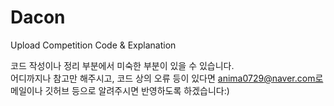 # Dacon
Upload Competition Code &amp; Explanation

코드 작성이나 정리 부분에서 미숙한 부분이 있을 수 있습니다. <br>
어디까지나 참고만 해주시고, 코드 상의 오류 등이 있다면 anima0729@naver.com로 메일이나 깃허브 등으로 알려주시면 반영하도록 하겠습니다:)
